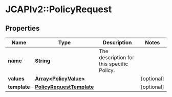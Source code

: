 # JCAPIv2::PolicyRequest

## Properties
Name | Type | Description | Notes
------------ | ------------- | ------------- | -------------
**name** | **String** | The description for this specific Policy. | 
**values** | [**Array&lt;PolicyValue&gt;**](PolicyValue.md) |  | [optional] 
**template** | [**PolicyRequestTemplate**](PolicyRequestTemplate.md) |  | [optional] 


